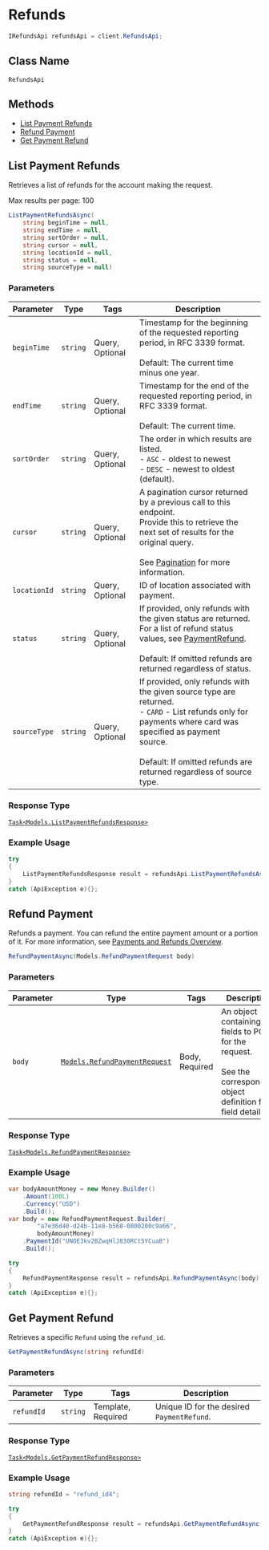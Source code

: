 # Refunds

```csharp
IRefundsApi refundsApi = client.RefundsApi;
```

## Class Name

`RefundsApi`

## Methods

* [List Payment Refunds](/doc/refunds.md#list-payment-refunds)
* [Refund Payment](/doc/refunds.md#refund-payment)
* [Get Payment Refund](/doc/refunds.md#get-payment-refund)

## List Payment Refunds

Retrieves a list of refunds for the account making the request.

Max results per page: 100

```csharp
ListPaymentRefundsAsync(
    string beginTime = null,
    string endTime = null,
    string sortOrder = null,
    string cursor = null,
    string locationId = null,
    string status = null,
    string sourceType = null)
```

### Parameters

| Parameter | Type | Tags | Description |
|  --- | --- | --- | --- |
| `beginTime` | `string` | Query, Optional | Timestamp for the beginning of the requested reporting period, in RFC 3339 format.<br><br>Default: The current time minus one year. |
| `endTime` | `string` | Query, Optional | Timestamp for the end of the requested reporting period, in RFC 3339 format.<br><br>Default: The current time. |
| `sortOrder` | `string` | Query, Optional | The order in which results are listed.<br>- `ASC` - oldest to newest<br>- `DESC` - newest to oldest (default). |
| `cursor` | `string` | Query, Optional | A pagination cursor returned by a previous call to this endpoint.<br>Provide this to retrieve the next set of results for the original query.<br><br>See [Pagination](https://developer.squareup.com/docs/basics/api101/pagination) for more information. |
| `locationId` | `string` | Query, Optional | ID of location associated with payment. |
| `status` | `string` | Query, Optional | If provided, only refunds with the given status are returned.<br>For a list of refund status values, see [PaymentRefund](#type-paymentrefund).<br><br>Default: If omitted refunds are returned regardless of status. |
| `sourceType` | `string` | Query, Optional | If provided, only refunds with the given source type are returned.<br>- `CARD` - List refunds only for payments where card was specified as payment<br>source.<br><br>Default: If omitted refunds are returned regardless of source type. |

### Response Type

[`Task<Models.ListPaymentRefundsResponse>`](/doc/models/list-payment-refunds-response.md)

### Example Usage

```csharp
try
{
    ListPaymentRefundsResponse result = refundsApi.ListPaymentRefundsAsync(null, null, null, null, null, null, null).Result;
}
catch (ApiException e){};
```

## Refund Payment

Refunds a payment. You can refund the entire payment amount or a 
portion of it. For more information, see 
[Payments and Refunds Overview](https://developer.squareup.com/docs/payments-api/overview).

```csharp
RefundPaymentAsync(Models.RefundPaymentRequest body)
```

### Parameters

| Parameter | Type | Tags | Description |
|  --- | --- | --- | --- |
| `body` | [`Models.RefundPaymentRequest`](/doc/models/refund-payment-request.md) | Body, Required | An object containing the fields to POST for the request.<br><br>See the corresponding object definition for field details. |

### Response Type

[`Task<Models.RefundPaymentResponse>`](/doc/models/refund-payment-response.md)

### Example Usage

```csharp
var bodyAmountMoney = new Money.Builder()
    .Amount(100L)
    .Currency("USD")
    .Build();
var body = new RefundPaymentRequest.Builder(
        "a7e36d40-d24b-11e8-b568-0800200c9a66",
        bodyAmountMoney)
    .PaymentId("UNOE3kv2BZwqHlJ830RCt5YCuaB")
    .Build();

try
{
    RefundPaymentResponse result = refundsApi.RefundPaymentAsync(body).Result;
}
catch (ApiException e){};
```

## Get Payment Refund

Retrieves a specific `Refund` using the `refund_id`.

```csharp
GetPaymentRefundAsync(string refundId)
```

### Parameters

| Parameter | Type | Tags | Description |
|  --- | --- | --- | --- |
| `refundId` | `string` | Template, Required | Unique ID for the desired `PaymentRefund`. |

### Response Type

[`Task<Models.GetPaymentRefundResponse>`](/doc/models/get-payment-refund-response.md)

### Example Usage

```csharp
string refundId = "refund_id4";

try
{
    GetPaymentRefundResponse result = refundsApi.GetPaymentRefundAsync(refundId).Result;
}
catch (ApiException e){};
```

